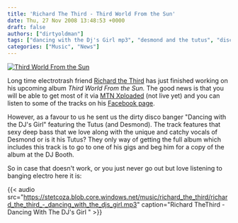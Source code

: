 ```yaml
---
title: 'Richard The Third - Third World From the Sun'
date: Thu, 27 Nov 2008 13:48:53 +0000
draft: false
authors: ["dirtyoldman"]
tags: ["dancing with the Dj's Girl mp3", "desmond and the tutus", "disco", "download", "electro", "johannesburg", "Richard da IIIrd", "richard rumney", "Richard the IIIrd", "richard the third"]
categories: ["Music", "News"]
---
```


[![](/wp-content/uploads/2008/11/l20911720275_7675.jpg "Third World From the Sun")](/wp-content/uploads/2008/11/l20911720275_7675.jpg)

Long time electrotrash friend [Richard the Third](/artists/richard-the-third/ "Richard The Third") has just finished working on his upcoming album _Third World From the Sun._ The good news is that you will be able to get most of it via [MTN Xploaded](http://www.mtnxploaded.co.za) (not live yet) and you can listen to some of the tracks on his [Facebook page](http://www.facebook.com/home.php#/pages/Richard-the-Third/20911720275?ref=s).

However, as a favour to us he sent us the dirty disco banger "Dancing with the DJ's Girl" featuring the Tutus (and Desmond). The track features that sexy deep bass that we love along with the unique and catchy vocals of Desmond or is it his Tutus? They only way of getting the full album which includes this track is to go to one of his gigs and beg him for a copy of the album at the DJ Booth.

So in case that doesn't work, or you just never go out but love listening to banging electro here it is:

{{< audio
    src="https://stetcoza.blob.core.windows.net/music/richard_the_third/richard_the_third_-_dancing_with_the_djs_girl.mp3"
    caption="Richard TheThird - Dancing With The DJ's Girl " >}}
